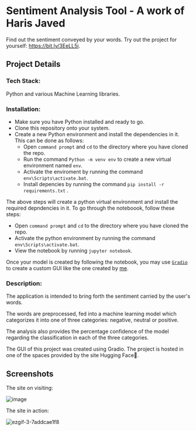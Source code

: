 # Sentiment Analysis Tool - A work of Haris Javed

Find out the sentiment conveyed by your words. Try out the project for yourself: https://bit.ly/3EeLL5i.

## Project Details

### Tech Stack:
Python and various Machine Learning libraries.

### Installation:

- Make sure you have Python installed and ready to go.
- Clone this repository onto your system.
- Create a new Python environment and install the dependencies in it. This can be done as follows:
  - Open `command prompt` and `cd` to the directory where you have cloned the repo.
  - Run the command `Python -m venv env` to create a new virtual environment named `env`.
  - Activate the enviroment by running the command `env\Scripts\activate.bat`.
  - Install depencies by running the command `pip install -r requirements.txt` .

The above steps will create a python virtual environment and install the required depndencies in it. To go through the noteboook, follow these steps:
- Open `command prompt` and `cd` to the directory where you have cloned the repo.
- Activate the python environment by running the command `env\Scripts\activate.bat`.
- View the notebook by running `jupyter notebook`.

Once your model is created by following the notebook, you may use [`Gradio`](https://gradio.app/) to create a custom GUI like the one created by [me](https://bit.ly/3EeLL5i).

### Description:

The application is intended to bring forth the sentiment carried by the user's words.

The words are preprocessed, fed into a machine learning model which categorizes it into one of three categories: negative, neutral or positive.

The analysis also provides the percentage confidence of the model regarding the classification in each of the three categories. 

The GUI of this project was created using Gradio. The project is hosted in one of the spaces provided by the site Hugging Face🤗.


## Screenshots

The site on visiting: 

![image](https://user-images.githubusercontent.com/72334266/193752283-1922991e-cf1e-4c7e-a8a9-d135f2d515c7.png)

The site in action:

![ezgif-3-7addcae1f8](https://user-images.githubusercontent.com/72334266/193752488-a77a589f-ee20-4c07-8222-560840af0266.gif)


